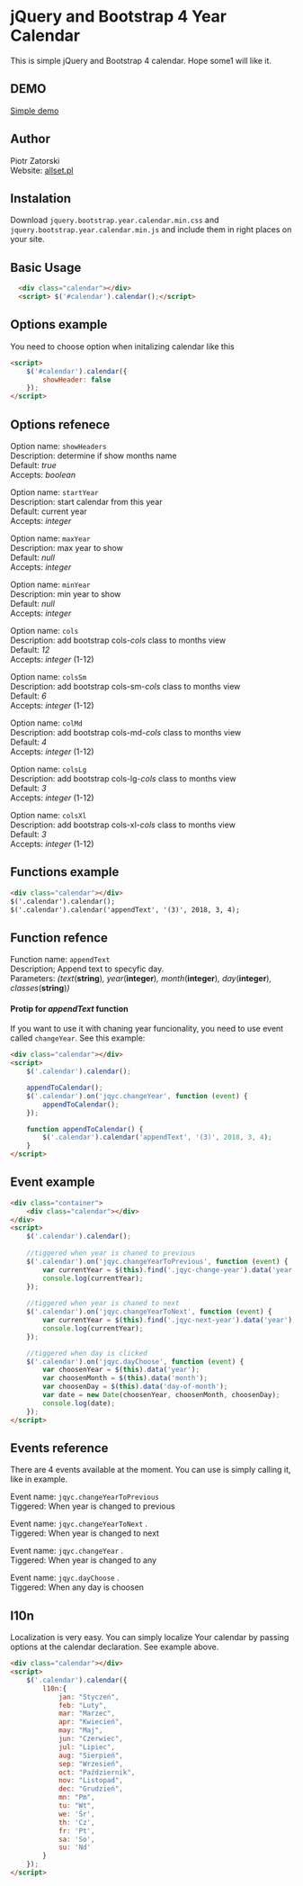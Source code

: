 # jQuery and Bootstrap 4 Year Calendar
This is simple jQuery and Bootstrap 4 calendar. Hope some1 will like it.

## DEMO
[Simple demo](https://allset.pl/zatorck/jquery-bootstrap-year-calendar/examples/basic.html "Simple demo")

## Author
Piotr Zatorski  
Website: [allset.pl](https://allset.pl "Allset")

## Instalation
Download `jquery.bootstrap.year.calendar.min.css` and `jquery.bootstrap.year.calendar.min.js` and include them in right places on your site.

## Basic Usage
```html
  <div class="calendar"></div>
  <script> $('#calendar').calendar();</script>
```

## Options example
You need to choose option when initalizing calendar like this
```html
<script>
	$('#calendar').calendar({
		showHeader: false
	});
</script>
```

## Options refenece
Option name: `showHeaders`  
Description:  determine if show months name  
Default: *true*  
Accepts: *boolean*  
  
Option name: `startYear`  
Description:  start calendar from this year  
Default: current year  
Accepts: *integer*  
  
  Option name: `maxYear`  
Description:  max year to show  
Default: *null*  
Accepts: *integer*  
  
  Option name: `minYear`  
Description:  min year to show  
Default: *null*  
Accepts: *integer*  
  
  Option name: `cols`  
Description:  add  bootstrap cols-*cols* class to months view  
Default: *12*  
Accepts: *integer*  (1-12)  
  
Option name: `colsSm`  
Description:  add  bootstrap cols-sm-*cols* class to months view  
Default: *6*  
Accepts: *integer*  (1-12)  
  
Option name: `colMd`  
Description:  add  bootstrap cols-md-*cols* class to months view  
Default: *4*  
Accepts: *integer*  (1-12)  
  
Option name: `colsLg`  
Description:  add  bootstrap cols-lg-*cols* class to months view  
Default: *3*  
Accepts: *integer*  (1-12)  
  
Option name: `colsXl`  
Description:  add  bootstrap cols-xl-*cols* class to months view  
Default: *3*  
Accepts: *integer*  (1-12)  

## Functions example
```html
<div class="calendar"></div>
$('.calendar').calendar();
$('.calendar').calendar('appendText', '(3)', 2018, 3, 4);
```

## Function refence
Function name: `appendText`  
Description; Append text to specyfic day.  
Parameters: *(text*(**string**)*, year*(**integer**)*, month*(**integer**)*, day*(**integer**)*, classes*(**string**)*)* 

#### Protip for *appendText*  function
If you want to use it with chaning year funcionality, you need to use event called `changeYear`. See this example:
```html
<div class="calendar"></div>
<script>
    $('.calendar').calendar();

    appendToCalendar();
    $('.calendar').on('jqyc.changeYear', function (event) {
        appendToCalendar();
    });

    function appendToCalendar() {
        $('.calendar').calendar('appendText', '(3)', 2018, 3, 4);
    }
</script>
```

## Event example
```html
<div class="container">
    <div class="calendar"></div>
</div>
<script>
    $('.calendar').calendar();
	
	//tiggered when year is chaned to previous
    $('.calendar').on('jqyc.changeYearToPrevious', function (event) {
        var currentYear = $(this).find('.jqyc-change-year').data('year');
        console.log(currentYear);
    });
	
	//tiggered when year is chaned to next
    $('.calendar').on('jqyc.changeYearToNext', function (event) {
        var currentYear = $(this).find('.jqyc-next-year').data('year');
        console.log(currentYear);
    });

	//tiggered when day is clicked
    $('.calendar').on('jqyc.dayChoose', function (event) {
        var choosenYear = $(this).data('year');
        var choosenMonth = $(this).data('month');
        var choosenDay = $(this).data('day-of-month');
        var date = new Date(choosenYear, choosenMonth, choosenDay);
        console.log(date);
    });
</script>
```

## Events reference
There are 4 events available at the moment. You can use is simply calling it, like in example.  

Event name: `jqyc.changeYearToPrevious`  
Tiggered: When year is changed to previous  
  
Event name: `jqyc.changeYearToNext` .  
Tiggered: When year is changed to next  
  
 Event name: `jqyc.changeYear` .  
Tiggered: When year is changed to any  
  
Event name: `jqyc.dayChoose` .  
Tiggered: When any day is choosen  

## l10n
Localization is very easy. You can simply localize Your calendar by passing options at the calendar declaration. See example above.
```html
<div class="calendar"></div>
<script>
    $('.calendar').calendar({
        l10n:{
            jan: "Styczeń",
            feb: "Luty",
            mar: "Marzec",
            apr: "Kwiecień",
            may: "Maj",
            jun: "Czerwiec",
            jul: "Lipiec",
            aug: "Sierpień",
            sep: "Wrzesień",
            oct: "Październik",
            nov: "Listopad",
            dec: "Grudzień",
            mn: "Pm",
            tu: "Wt",
            we: 'Śr',
            th: 'Cz',
            fr: 'Pt',
            sa: 'So',
            su: 'Nd'
        }
    });
</script>
```



